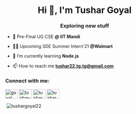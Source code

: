 <h1 align="center">Hi 👋, I'm Tushar Goyal</h1>
<h3 align="center">Exploring new stuff</h3>

- 📄 Pre-Final UG CSE **@ IIT Mandi**

- 👨‍💻 Upcoming SDE Summer Intern'21 **@Walmart**

- 🌱 I’m currently learning **Node.js**

- 📫 How to reach me **tushar22.tg.tg@gmail.com**

<h3 align="left">Connect with me:</h3>
<p align="left">
<a href="https://twitter.com/goyal__tushar" target="blank"><img align="center" src="https://cdn.jsdelivr.net/npm/simple-icons@3.0.1/icons/twitter.svg" alt="goyal__tushar" height="30" width="40" /></a>
<a href="https://linkedin.com/in/tushar--goyal" target="blank"><img align="center" src="https://cdn.jsdelivr.net/npm/simple-icons@3.0.1/icons/linkedin.svg" alt="tushar--goyal" height="30" width="40" /></a>
<a href="https://fb.com/tushar22.tg.tg" target="blank"><img align="center" src="https://cdn.jsdelivr.net/npm/simple-icons@3.0.1/icons/facebook.svg" alt="tushar22.tg.tg" height="30" width="40" /></a>
<a href="https://instagram.com/tushar22.tg.tg" target="blank"><img align="center" src="https://cdn.jsdelivr.net/npm/simple-icons@3.0.1/icons/instagram.svg" alt="tushar22.tg.tg" height="30" width="40" /></a>
</p>


<p>&nbsp;<img align="center" src="https://github-readme-stats.vercel.app/api?username=tushargoyal22&show_icons=true&locale=en" alt="tushargoyal22" /></p>

